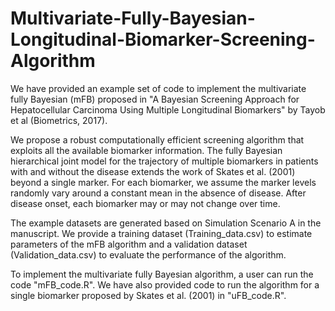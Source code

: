 # Multivariate-Fully-Bayesian-Longitudinal-Biomarker-Screening-Algorithm

We have provided an example set of code to implement the multivariate fully Bayesian (mFB) proposed in "A Bayesian Screening Approach for Hepatocellular Carcinoma Using Multiple Longitudinal Biomarkers" by Tayob et al (Biometrics, 2017). 

We propose a robust computationally efficient screening algorithm that exploits all the available biomarker information. The fully Bayesian hierarchical joint model for the trajectory of multiple biomarkers in patients with and without the disease extends the work of Skates et al. (2001) beyond a single marker. For each biomarker, we assume the marker levels randomly vary around a constant mean in the absence of disease. After disease onset, each biomarker may or may not change over time.

The example datasets are generated based on Simulation Scenario A in the manuscript. We provide a training dataset (Training_data.csv) to estimate parameters of the mFB algorithm and a validation dataset (Validation_data.csv) to evaluate the performance of the algorithm.

To implement the multivariate fully Bayesian algorithm, a user can run the code "mFB_code.R". We have also provided code to run the algorithm for a single biomarker proposed by Skates et al. (2001) in "uFB_code.R".
